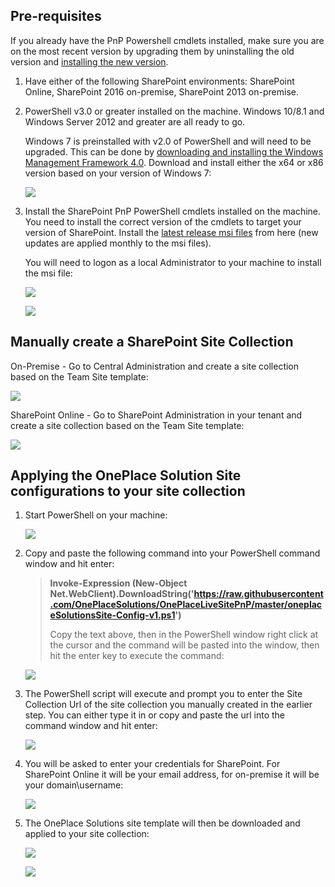 ## Pre-requisites
If you already have the PnP Powershell cmdlets installed, make sure you are on the most recent version by upgrading them by uninstalling the old version and [installing the new version](https://github.com/SharePoint/PnP-PowerShell/releases).

1.  Have either of the following SharePoint environments: SharePoint Online, SharePoint 2016 on-premise, SharePoint 2013 on-premise.

2.  PowerShell v3.0 or greater installed on the machine. Windows 10/8.1 and Windows Server 2012 and greater are all ready to go. 

    Windows 7 is preinstalled with v2.0 of PowerShell and will need to be  upgraded. This can be done by [downloading and installing the Windows Management Framework 4.0](https://www.microsoft.com/en-au/download/details.aspx?id=40855). Download and install either the x64 or x86 version based on your version of Windows 7:

    ![](./README-Images/image1.png)

3.  Install the SharePoint PnP PowerShell cmdlets installed on the machine. You need to install the correct version of the cmdlets to target your version of SharePoint. Install the [latest release msi files](https://github.com/SharePoint/PnP-PowerShell/releases) from here (new updates are applied monthly to the msi files).

    You will need to logon as a local Administrator to your machine to install the msi file:

    ![](./README-Images/image2.png)

    ![](./README-Images/image3.png)


## Manually create a SharePoint Site Collection
On-Premise - Go to Central Administration and create a site collection based on the Team Site template:

![](./README-Images/createsitecollection-onpremise.png)

SharePoint Online - Go to SharePoint Administration in your tenant and create a site collection based on the Team Site template:

![](./README-Images/createsitecollection-online.png)

Applying the OnePlace Solution Site configurations to your site collection
--------------------------------------

1.  Start PowerShell on your machine:

    ![](./README-Images/image4.png)

2.  Copy and paste the following command into your PowerShell command
    window and hit enter:

    > **Invoke-Expression (New-Object
    > Net.WebClient).DownloadString('https://raw.githubusercontent.com/OnePlaceSolutions/OnePlaceLiveSitePnP/master/oneplaceSolutionsSite-Config-v1.ps1')**
    >
    > Copy the text above, then in the PowerShell window right click at the
    > cursor and the command will be pasted into the window, then hit the
    > enter key to execute the command:

    ![](./README-Images/ps1command.png)


3.  The PowerShell script will execute and prompt you to enter the Site Collection Url of the site collection you manually created in the earlier step. You can either type it in        or copy and paste the url into the command window and hit enter:

    ![](./README-Images/enterurl.png)

4.  You will be asked to enter your credentials for SharePoint. For SharePoint Online it will be your email address, for on-premise it will be your domain\\username:

    ![](./README-Images/credentials.png)

5.  The OnePlace Solutions site template will then be downloaded and applied to your site collection:

    ![](./README-Images/applychanges.png)

    ![](./README-Images/applyingchangestosite.png)
